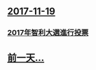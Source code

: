 ## [2017-11-19](/zh/news/2017/11/19/index.md)

### [2017年智利大選進行投票 ](/zh/news/2017/11/19/2017年智利大選進行投票.md)
## [前一天...](/zh/news/2017/11/18/index.md)

